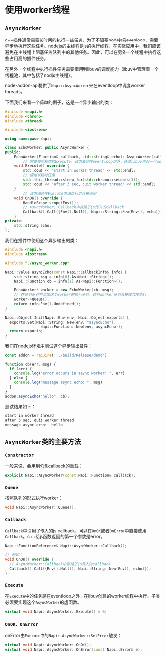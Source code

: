 # 使用worker线程

## `AsyncWorker`

c++插件通常需要长时间的执行一些任务，为了不阻塞nodejs的evenloop，需要异步地执行这些任务。nodejs的主线程是js的执行线程，在实际应用中，我们应该避免在主线程上阻塞任务队列中的其他任务。因此，可以在另外一个线程中执行这些占用高的插件任务。

在另外一个线程中执行插件任务需要借用到libuv的调度能力（libuv中管理着一个线程池，其中包括了nodjs主线程）。

node-addon-api提供了`Napi::AsyncWorker`来在eventloop中调度worker threads。

下面我们来看一个简单的例子，这是一个异步输出的类：

```c++
#include <napi.h>
#include <chrono>
#include <thread>

#include <iostream>

using namespace Napi;

class EchoWorker: public AsyncWorker {
public:
    EchoWorker(Function& callback, std::string& echo): AsyncWorker(callback), echo(echo) {}
        // 需要覆写基类的Execute，该方法会在eventloop之外，通过libuv再起一个worker线程来执行任务
    void Execute() override {
        std::cout << "start in worker thread" << std::endl;
        // 模拟长耗时任务
        std::this_thread::sleep_for(std::chrono::seconds(3));
        std::cout << "after 3 sec, quit worker thread" << std::endl;
    }
        // 该方法会在Execute方法执行之后被调用
    void OnOK() override {
        HandleScope scope(Env());
        // AsyncWorker::Callback中存储了js传入的callback
        Callback().Call({Env().Null(), Napi::String::New(Env(), echo)});
    }
private:
    std::string echo;
};
```

我们在插件中使用这个异步输出的类：

```c++
#include <napi.h>
#include <iostream>

#include "./async_worker.cpp"

Napi::Value asyncEcho(const Napi::CallbackInfo& info) {
    std::string msg = info[0].As<Napi::String>();
    Napi::Function cb = info[1].As<Napi::Function>();

    EchoWorker* worker = new EchoWorker(cb, msg);
    // 在任务队列中添加这个worker的执行任务，这些worker任务会被按次序执行
    worker->Queue();
    return info.Env().Undefined();
}

Napi::Object Init(Napi::Env env, Napi::Object exports) {
  exports.Set(Napi::String::New(env, "asyncEcho"),
                Napi::Function::New(env, asyncEcho));
  return exports;
}
```

我们在nodejs环境中测试这个异步输出插件：

```js
const addon = require('../build/Release/demo')

function cb(err, msg) {
  if (err) {
    console.log("error occurs in async worker: ", err)
  } else {
    console.log("message async echo: ", msg)
  }
}
addon.asyncEcho("hello", cb);
```

测试结果如下：

```bash
start in worker thread
after 3 sec, quit worker thread
message async echo:  hello
```

## `AsyncWorker`类的主要方法

### `Constructor`

一般来说，会用到包含callback的重载：

```c++
explicit Napi::AsyncWorker(const Napi::Function& callback);
```

### `Queue`

按照队列的形式执行worker：

```c++
void Napi::AsyncWorker::Queue();
```

### `Callback`

`Callback`中引用了传入的js callback，可以在`OnOK`或者`OnError`中直接使用`Callback`。c++给js函数返回的第一个参数是error。

```c++
Napi::FunctionReference& Napi::AsyncWorker::Callback();

// 例如：
void OnOK() override {
  // AsyncWorker::Callback中存储了js传入的callback
  Callback().Call({Env().Null(), Napi::String::New(Env(), echo)});
}
```

### `Execute`

在`Execute`中的任务是在eventloop之外，在libuv创建的worker线程中执行。子类必须要实现这个`AsyncWorker`的虚函数。

```c++
virtual void Napi::AsyncWorker::Execute() = 0;
```

### `OnOK、OnError`

onError由`Execute`中的`Napi::AsyncWorker::SetError`触发：

```c++
virtual void Napi::AsyncWorker::OnOK();
virtual void Napi::AsyncWorker::OnError(const Napi::Error& e);
```

## 